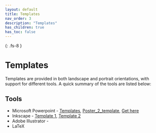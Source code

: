 ```yaml
---
layout: default
title: Templates
nav_order: 3
description: "Templates"
has_children: true
has_toc: false
---
```


  {: .fs-8 }
# Templates

Templates are provided in both landscape and portrait orientations, with support
for different tools. A quick summary of the tools are listed below:

## Tools
- Microsoft Powerpoint - [Templates](), [Poster_2_template](), [Get here]()
- Inkscape - [Template 1](templates/inkscape_template_colored_background.svg), [Template 2](templates/inkscape_template_white_background.svg)
- Adobe Illustrator -
- LaTeX
